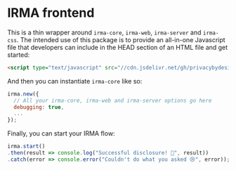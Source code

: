# IRMA frontend

This is a thin wrapper around `irma-core`, `irma-web`, `irma-server` and
`irma-css`. The intended use of this package is to provide an all-in-one
Javascript file that developers can include in the HEAD section of an HTML file
and get started:

```html
<script type="text/javascript" src="//cdn.jsdelivr.net/gh/privacybydesign/irma-frontend-packages/irma-frontend/dist/irma.js"></script>
```

And then you can instantiate `irma-core` like so:

```javascript
irma.new({
  // All your irma-core, irma-web and irma-server options go here
  debugging: true,
  ...
});
```

Finally, you can start your IRMA flow:

```javascript
irma.start()
.then(result => console.log("Successful disclosure! 🎉", result))
.catch(error => console.error("Couldn't do what you asked 😢", error));
```
